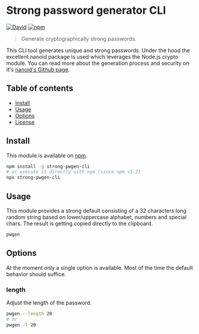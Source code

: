 # Strong password generator CLI

[![David](https://img.shields.io/david/lgraubner/strong-pwgen-cli.svg)](https://david-dm.org/lgraubner/strong-pwgen-cli) [![npm](https://img.shields.io/npm/v/strong-pwgen-cli.svg)](https://www.npmjs.com/package/strong-pwgen-cli)

> Generate cryptographically strong passwords.

This CLI tool generates unique and strong passwords. Under the hood the excellent nanoid package is used which leverages the Node.js crypto module. You can read more about the generation process and security on it's [nanoid's Github page](https://github.com/ai/nanoid#readme).

## Table of contents

- [Install](#install)
- [Usage](#usage)
- [Options](#options)
- [License](#license)

## Install

This module is available on [npm](https://www.npmjs.com/).

```BASH
npm install -g strong-pwgen-cli
# or execute it directly with npx (since npm v5.2)
npx strong-pwgen-cli
```

## Usage

This module provides a strong default consisting of a 32 characters long random string based on lower/uppercase alphabet, numbers and special chars. The result is getting copied directly to the clipboard.

```BASH
pwgen
```

## Options

At the moment only a single option is available. Most of the time the default behavior should suffice.

### length

Adjust the length of the password.

```BASH
pwgen --length 20
# or
pwgen -l 20
```
